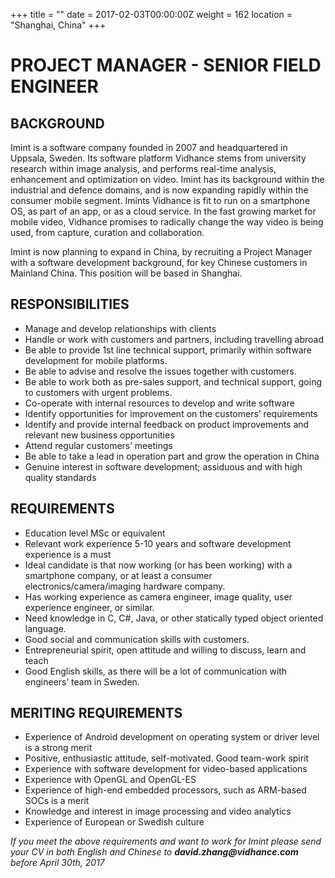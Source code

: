 +++
title = ""
date = 2017-02-03T00:00:00Z
weight = 162
location = "Shanghai, China"
+++
# PROJECT MANAGER - SENIOR FIELD ENGINEER
## BACKGROUND
Imint is a software company founded in 2007 and headquartered in Uppsala, Sweden. Its software platform Vidhance stems from university research within image analysis, and performs real-time analysis, enhancement and optimization on video. Imint has its background within the industrial and defence domains, and is now expanding rapidly within the consumer mobile segment. Imints Vidhance is fit to run on a smartphone OS, as part of an app, or as a cloud service. In the fast growing market for mobile video, Vidhance promises to radically change the way video is being used, from capture, curation and collaboration.

Imint is now planning to expand in China, by recruiting a Project Manager with a software development background, for key Chinese customers in Mainland China. This position will be based in Shanghai.

## RESPONSIBILITIES

* Manage and develop relationships with clients 
* Handle or work with customers and partners, including travelling abroad
* Be able to provide 1st line technical support, primarily within software development for mobile platforms.
* Be able to advise and resolve the issues together with customers.
* Be able to work both as pre-sales support, and technical support, going to customers with urgent problems.
* Co-operate with internal resources to develop and write software
* Identify opportunities for improvement on the customers’ requirements
* Identify and provide internal feedback on product improvements and relevant new business opportunities
* Attend regular customers’ meetings
* Be able to take a lead in operation part and grow the operation in China
* Genuine interest in software development; assiduous and with high quality standards


## REQUIREMENTS

* Education level MSc or equivalent
* Relevant work experience 5-10 years and software development experience is a must
* Ideal candidate is that now working (or has been working) with a smartphone company, or at least a consumer electronics/camera/imaging hardware company.
* Has working experience as camera engineer, image quality, user experience engineer, or similar.
* Need knowledge in C, C#, Java, or other statically typed object oriented language.
* Good social and communication skills with customers. 
* Entrepreneurial spirit, open attitude and willing to discuss, learn and teach
* Good English skills, as there will be a lot of communication with engineers’ team in Sweden.

## MERITING REQUIREMENTS

* Experience of Android development on operating system or driver level is a strong merit
* Positive, enthusiastic attitude, self-motivated. Good team-work spirit
* Experience with software development for video-based applications
* Experience with OpenGL and OpenGL-ES
* Experience of high-end embedded processors, such as ARM-based SOCs is a merit
* Knowledge and interest in image processing and video analytics 
* Experience of European or Swedish culture

*If you meet the above requirements and want to work for Imint please send your CV in both English and Chinese to __david.zhang@vidhance.com__ before April 30th, 2017*